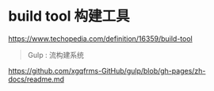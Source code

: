 # build tool 构建工具  
https://www.techopedia.com/definition/16359/build-tool  

> Gulp : 流构建系统  

https://github.com/xgqfrms-GitHub/gulp/blob/gh-pages/zh-docs/readme.md

